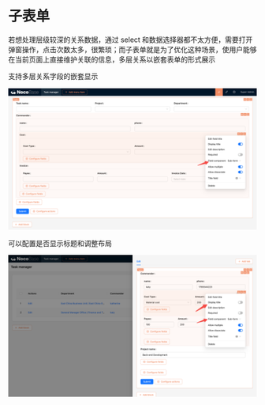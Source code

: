 # 子表单

若想处理层级较深的关系数据，通过 select 和数据选择器都不太方便，需要打开弹窗操作，点击次数太多，很繁琐；而子表单就是为了优化这种场景，使用户能够在当前页面上直接维护关联的信息，多层关系以嵌套表单的形式展示

支持多层关系字段的嵌套显示

![](./static/U7DXb1zmYo7MOLxASIaciyk6nUc.png)

可以配置是否显示标题和调整布局

![](./static/W0KVbjO2Qo7vDwxHlwpcj6ionhf.png)
